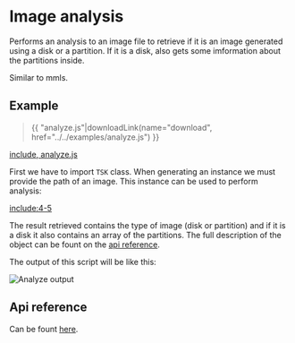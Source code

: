 # Image analysis

Performs an analysis to an image file to retrieve if it is an image generated 
using a disk or a partition. If it is a disk, also gets some imformation about 
the partitions inside.

Similar to mmls.

## Example

> {{ "analyze.js"|downloadLink(name="download", href="../../examples/analyze.js") }}

[include, analyze.js](../../examples/analyze.js)

First we have to import ```TSK``` class. When generating an instance we must 
provide the path of an image. This instance can be used to perform analysis:

[include:4-5](../../examples/analyze.js)

The result retrieved contains the type of image (disk or partition) and if it 
is a disk it also contains an array of the partitions. The full description of 
the object can be fount on the [api reference](/generated/interfackes/_index_d_._tsk_js_.imginfo.html).

The output of this script will be like this:

![Analyze output](/figures/tsk-js-analyze.png)

## Api reference

Can be fount [here](/generated/classes/_index_d_._tsk_js_.tsk.html#analyze).
